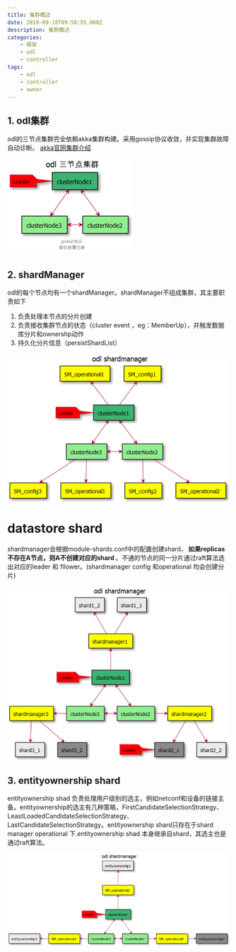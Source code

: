 ```yaml
---
title: 集群概述
date: 2019-09-18T09:58:55.000Z
description: 集群概述
categories:
    - 框架
    - odl
    - controller
tags:
    - odl
    - controller
    - owner
---  
```

  
  
  
##  1. odl集群
  
odl的三节点集群完全依赖akka集群构建。采用gossip协议收敛，并实现集群故障自动诊断。
[akka官网集群介绍](https://doc.akka.io/docs/akka/current/common/cluster.html )

![](../../../../images/78a8a3da94dbabe819e2dc92e1135e600.png?0.7193165059167004)  
##  2. shardManager
  
odl的每个节点均有一个shardManager。shardManager不组成集群，其主要职责如下
1. 负责处理本节点的分片创建
2. 负责接收集群节点的状态（cluster event ，eg：MemberUp），并触发数据库分片和ownershp动作
3. 持久化分片信息（persistShardList）

![](../../../../images/78a8a3da94dbabe819e2dc92e1135e601.png?0.16617610822255147)  
  
  
  
#  datastore shard
  
shardmanager会根据module-shards.conf中的配置创建shard，<strong> 如果replicas不存在A节点，则A不创建对应的shard </strong>。不通的节点的同一分片通过raft算法选出对应的leader 和 fllower。(shardmanager config 和operational 均会创建分片)

![](../../../../images/78a8a3da94dbabe819e2dc92e1135e602.png?0.005594845008501048)  
  
##  3. entityownership shard
  
entityownership shad 负责处理用户级别的选主，例如netconf和设备的链接主备。entityownership的选主有几种策略，FirstCandidateSelectionStrategy、LeastLoadedCandidateSelectionStrategy、LastCandidateSelectionStrategy。entityownership shard只存在于shard manager operational 下.entityownership shad 本身继承自shard，其选主也是通过raft算法。

![](../../../../images/78a8a3da94dbabe819e2dc92e1135e603.png?0.3918106476931804)  
  